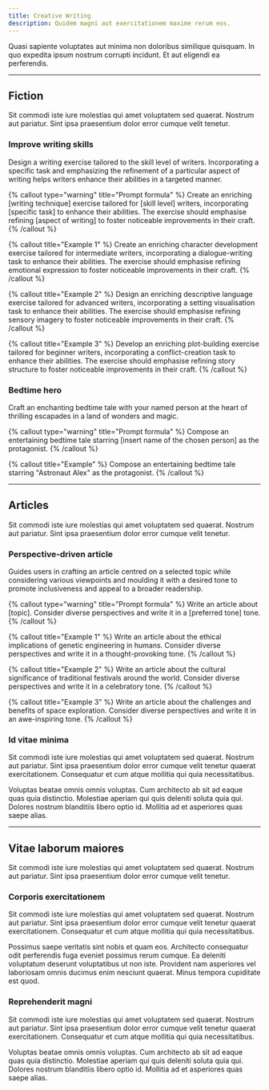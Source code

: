 ```yaml
---
title: Creative Writing
description: Quidem magni aut exercitationem maxime rerum eos.
---
```


Quasi sapiente voluptates aut minima non doloribus similique quisquam. In quo expedita ipsum nostrum corrupti incidunt. Et aut eligendi ea perferendis.

---

## Fiction

Sit commodi iste iure molestias qui amet voluptatem sed quaerat. Nostrum aut pariatur. Sint ipsa praesentium dolor error cumque velit tenetur.

### Improve writing skills

Design a writing exercise tailored to the skill level of writers. Incorporating a specific task and emphasizing the refinement of a particular aspect of writing helps writers enhance their abilities in a targeted manner.

{% callout type="warning" title="Prompt formula" %}
Create an enriching [writing technique] exercise tailored for [skill level] writers, incorporating [specific task] to enhance their abilities. The exercise should emphasise refining [aspect of writing] to foster noticeable improvements in their craft.
{% /callout %}

{% callout title="Example 1" %}
Create an enriching character development exercise tailored for intermediate writers, incorporating a dialogue-writing task to enhance their abilities. The exercise should emphasise refining emotional expression to foster noticeable improvements in their craft.
{% /callout %}

{% callout title="Example 2" %}
Design an enriching descriptive language exercise tailored for advanced writers, incorporating a setting visualisation task to enhance their abilities. The exercise should emphasise refining sensory imagery to foster noticeable improvements in their craft.
{% /callout %}

{% callout title="Example 3" %}
Develop an enriching plot-building exercise tailored for beginner writers, incorporating a conflict-creation task to enhance their abilities. The exercise should emphasise refining story structure to foster noticeable improvements in their craft.
{% /callout %}

### Bedtime hero

Craft an enchanting bedtime tale with your named person at the heart of thrilling escapades in a land of wonders and magic.

{% callout type="warning" title="Prompt formula" %}
Compose an entertaining bedtime tale starring [insert name of the chosen person] as the protagonist.
{% /callout %}

{% callout title="Example" %}
Compose an entertaining bedtime tale starring "Astronaut Alex" as the protagonist.
{% /callout %}

---

## Articles

Sit commodi iste iure molestias qui amet voluptatem sed quaerat. Nostrum aut pariatur. Sint ipsa praesentium dolor error cumque velit tenetur.

### Perspective-driven article

Guides users in crafting an article centred on a selected topic while considering various viewpoints and moulding it with a desired tone to promote inclusiveness and appeal to a broader readership.

{% callout type="warning" title="Prompt formula" %}
Write an article about [topic]. Consider diverse perspectives and write it in a [preferred tone] tone.
{% /callout %}

{% callout title="Example 1" %}
Write an article about the ethical implications of genetic engineering in humans. Consider diverse perspectives and write it in a thought-provoking tone.
{% /callout %}

{% callout title="Example 2" %}
Write an article about the cultural significance of traditional festivals around the world. Consider diverse perspectives and write it in a celebratory tone.
{% /callout %}

{% callout title="Example 3" %}
Write an article about the challenges and benefits of space exploration. Consider diverse perspectives and write it in an awe-inspiring tone.
{% /callout %}

### Id vitae minima

Sit commodi iste iure molestias qui amet voluptatem sed quaerat. Nostrum aut pariatur. Sint ipsa praesentium dolor error cumque velit tenetur quaerat exercitationem. Consequatur et cum atque mollitia qui quia necessitatibus.

Voluptas beatae omnis omnis voluptas. Cum architecto ab sit ad eaque quas quia distinctio. Molestiae aperiam qui quis deleniti soluta quia qui. Dolores nostrum blanditiis libero optio id. Mollitia ad et asperiores quas saepe alias.

---

## Vitae laborum maiores

Sit commodi iste iure molestias qui amet voluptatem sed quaerat. Nostrum aut pariatur. Sint ipsa praesentium dolor error cumque velit tenetur.

### Corporis exercitationem

Sit commodi iste iure molestias qui amet voluptatem sed quaerat. Nostrum aut pariatur. Sint ipsa praesentium dolor error cumque velit tenetur quaerat exercitationem. Consequatur et cum atque mollitia qui quia necessitatibus.

Possimus saepe veritatis sint nobis et quam eos. Architecto consequatur odit perferendis fuga eveniet possimus rerum cumque. Ea deleniti voluptatum deserunt voluptatibus ut non iste. Provident nam asperiores vel laboriosam omnis ducimus enim nesciunt quaerat. Minus tempora cupiditate est quod.

### Reprehenderit magni

Sit commodi iste iure molestias qui amet voluptatem sed quaerat. Nostrum aut pariatur. Sint ipsa praesentium dolor error cumque velit tenetur quaerat exercitationem. Consequatur et cum atque mollitia qui quia necessitatibus.

Voluptas beatae omnis omnis voluptas. Cum architecto ab sit ad eaque quas quia distinctio. Molestiae aperiam qui quis deleniti soluta quia qui. Dolores nostrum blanditiis libero optio id. Mollitia ad et asperiores quas saepe alias.
